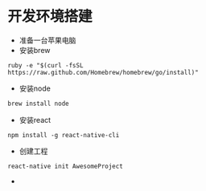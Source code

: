 # 开发环境搭建

* 准备一台苹果电脑    
* 安装brew    
```
ruby -e "$(curl -fsSL https://raw.github.com/Homebrew/homebrew/go/install)"
```
* 安装node    
```js
brew install node 
```
* 安装react
```
npm install -g react-native-cli
```
* 创建工程
```
react-native init AwesomeProject
```
*

